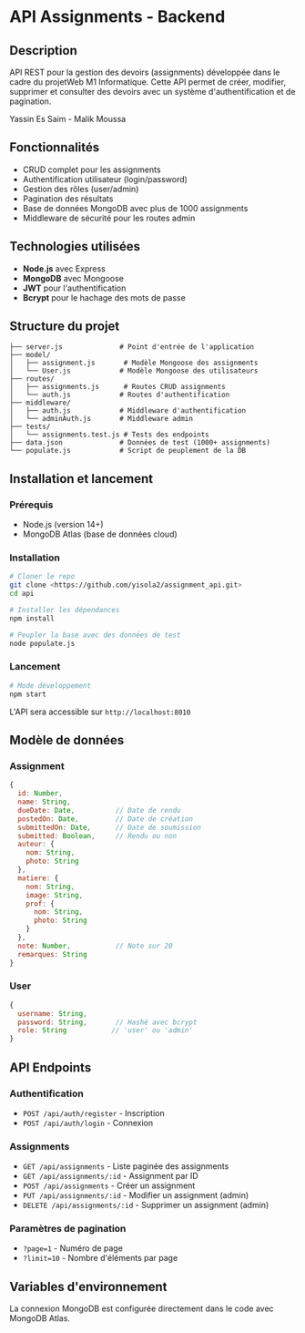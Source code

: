 # API Assignments - Backend

## Description
API REST pour la gestion des devoirs (assignments) développée dans le cadre du projetWeb M1 Informatique. Cette API permet de créer, modifier, supprimer et consulter des devoirs avec un système d'authentification et de pagination.

Yassin Es Saim - Malik Moussa

## Fonctionnalités
- CRUD complet pour les assignments
- Authentification utilisateur (login/password) 
- Gestion des rôles (user/admin)
- Pagination des résultats
- Base de données MongoDB avec plus de 1000 assignments
- Middleware de sécurité pour les routes admin

## Technologies utilisées
- **Node.js** avec Express
- **MongoDB** avec Mongoose
- **JWT** pour l'authentification
- **Bcrypt** pour le hachage des mots de passe

## Structure du projet
```
├── server.js              # Point d'entrée de l'application
├── model/
│   ├── assignment.js       # Modèle Mongoose des assignments
│   └── User.js            # Modèle Mongoose des utilisateurs
├── routes/
│   ├── assignments.js      # Routes CRUD assignments
│   └── auth.js            # Routes d'authentification
├── middleware/
│   ├── auth.js            # Middleware d'authentification
│   └── adminAuth.js       # Middleware admin
├── tests/
│   └── assignments.test.js # Tests des endpoints
├── data.json              # Données de test (1000+ assignments)
└── populate.js            # Script de peuplement de la DB
```

## Installation et lancement

### Prérequis
- Node.js (version 14+)
- MongoDB Atlas (base de données cloud)

### Installation
```bash
# Cloner le repo
git clone <https://github.com/yisola2/assignment_api.git>
cd api

# Installer les dépendances
npm install

# Peupler la base avec des données de test
node populate.js
```

### Lancement
```bash
# Mode développement
npm start

```

L'API sera accessible sur `http://localhost:8010`

## Modèle de données

### Assignment
```javascript
{
  id: Number,
  name: String,
  dueDate: Date,          // Date de rendu
  postedOn: Date,         // Date de création
  submittedOn: Date,      // Date de soumission
  submitted: Boolean,     // Rendu ou non
  auteur: {
    nom: String,
    photo: String
  },
  matiere: {
    nom: String,
    image: String,
    prof: {
      nom: String,
      photo: String
    }
  },
  note: Number,           // Note sur 20
  remarques: String
}
```

### User
```javascript
{
  username: String,
  password: String,       // Hashé avec bcrypt
  role: String           // 'user' ou 'admin'
}
```

## API Endpoints

### Authentification
- `POST /api/auth/register` - Inscription
- `POST /api/auth/login` - Connexion

### Assignments
- `GET /api/assignments` - Liste paginée des assignments
- `GET /api/assignments/:id` - Assignment par ID
- `POST /api/assignments` - Créer un assignment 
- `PUT /api/assignments/:id` - Modifier un assignment (admin)
- `DELETE /api/assignments/:id` - Supprimer un assignment (admin)

### Paramètres de pagination
- `?page=1` - Numéro de page
- `?limit=10` - Nombre d'éléments par page

## Variables d'environnement
La connexion MongoDB est configurée directement dans le code avec MongoDB Atlas.

